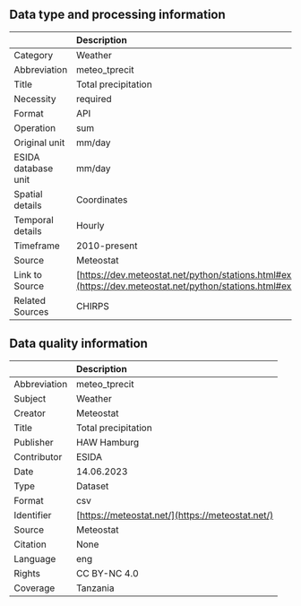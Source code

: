 ## Data type and processing information 

|                     | Description                                                                                                      |
|:--------------------|:-----------------------------------------------------------------------------------------------------------------|
| Category            | Weather                                                                                                          |
| Abbreviation        | meteo_tprecit                                                                                                    |
| Title               | Total precipitation                                                                                              |
| Necessity           | required                                                                                                         |
| Format              | API                                                                                                              |
| Operation           | sum                                                                                                              |
| Original unit       | mm/day                                                                                                           |
| ESIDA database unit | mm/day                                                                                                           |
| Spatial details     | Coordinates                                                                                                      |
| Temporal details    | Hourly                                                                                                           |
| Timeframe           | 2010-present                                                                                                     |
| Source              | Meteostat                                                                                                        |
| Link to Source      | [https://dev.meteostat.net/python/stations.html#example](https://dev.meteostat.net/python/stations.html#example) |
| Related Sources     | CHIRPS                                                                                                           |

## Data quality information 

|              | Description                                      |
|:-------------|:-------------------------------------------------|
| Abbreviation | meteo_tprecit                                    |
| Subject      | Weather                                          |
| Creator      | Meteostat                                        |
| Title        | Total precipitation                              |
| Publisher    | HAW Hamburg                                      |
| Contributor  | ESIDA                                            |
| Date         | 14.06.2023                                       |
| Type         | Dataset                                          |
| Format       | csv                                              |
| Identifier   | [https://meteostat.net/](https://meteostat.net/) |
| Source       | Meteostat                                        |
| Citation     | None                                             |
| Language     | eng                                              |
| Rights       | CC BY-NC 4.0                                     |
| Coverage     | Tanzania                                         |